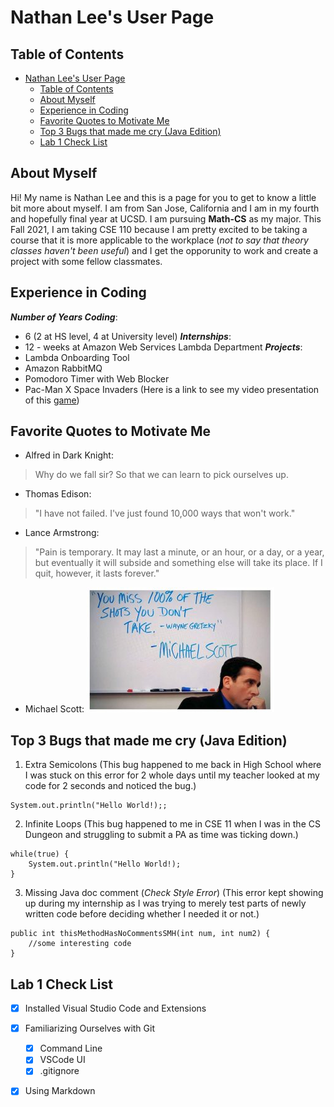 # Nathan Lee's User Page

## Table of Contents
- [Nathan Lee's User Page](#nathan-lees-user-page)
  - [Table of Contents](#table-of-contents)
  - [About Myself](#about-myself)
  - [Experience in Coding](#experience-in-coding)
  - [Favorite Quotes to Motivate Me](#favorite-quotes-to-motivate-me)
  - [Top 3 Bugs that made me cry (Java Edition)](#top-3-bugs-that-made-me-cry-java-edition)
  - [Lab 1 Check List](#lab-1-check-list)


## About Myself
Hi! My name is Nathan Lee and this is a page for you to get to know a little bit more about myself. I am from San Jose, California and I am in my fourth and hopefully final year at UCSD. I am pursuing **Math-CS** as my major. This Fall 2021, I am taking CSE 110 because I am pretty excited to be taking a course that it is more applicable to the workplace (*not to say that theory classes haven't been useful*) and I get the opporunity to work and create a project with some fellow classmates.

## Experience in Coding 
***Number of Years Coding***: 
- 6 (2 at HS level, 4 at University level)
***Internships***: 
- 12 - weeks at Amazon Web Services Lambda Department
***Projects***: 
- Lambda Onboarding Tool
- Amazon RabbitMQ 
- Pomodoro Timer with Web Blocker
- Pac-Man X Space Invaders (Here is a link to see my video presentation of this [game](https://bit.ly/2WdrkSv))

## Favorite Quotes to Motivate Me
- Alfred in Dark Knight: 
> Why do we fall sir? So that we can learn to pick ourselves up. 
- Thomas Edison: 
> "I have not failed. I've just found 10,000 ways that won't work." 
- Lance Armstrong: 
> "Pain is temporary. It may last a minute, or an hour, or a day, or a year, but eventually it will subside and something else will take its place. If I quit, however, it lasts forever." 
- Michael Scott: 
![Michael Scott Image](michaelscott.jpg)


## Top 3 Bugs that made me cry (Java Edition)
1. Extra Semicolons (This bug happened to me back in High School where I was stuck on this error for 2 whole days until my teacher looked at my code for 2 seconds and noticed the bug.)
```
System.out.println("Hello World!);;
```
2. Infinite Loops (This bug happened to me in CSE 11 when I was in the CS Dungeon and struggling to submit a PA as time was ticking down.)
```
while(true) {
    System.out.println("Hello World!);
}
```
3. Missing Java doc comment (*Check Style Error*) (This error kept showing up during my internship as I was trying to merely test parts of newly written code before deciding whether I needed it or not.)
```
public int thisMethodHasNoCommentsSMH(int num, int num2) {
    //some interesting code
}
```

## Lab 1 Check List 
- [X] Installed Visual Studio Code and Extensions
- [X] Familiarizing Ourselves with Git
  - [X] Command Line
  - [X] VSCode UI
  - [X] .gitignore
- [X] Using Markdown



